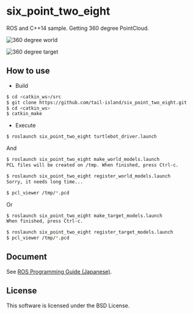 # six_point_two_eight

ROS and C++14 sample. Getting 360 degree PointCloud.

![360 degree world](https://tail-island.github.io/six_point_two_eight/src/images/world_model.png)

![360 degree target](https://tail-island.github.io/six_point_two_eight/src/images/target_model.png)

## How to use

* Build

```bash
$ cd <catkin_ws>/src
$ git clone https://github.com/tail-island/six_point_two_eight.git
$ cd <catkin_ws>
$ catkin_make
```

* Execute

```bash
$ roslaunch six_point_two_eight turtlebot_driver.launch
```

And

```bash
$ roslaunch six_point_two_eight make_world_models.launch
PCL files will be created on /tmp. When finished, press Ctrl-c.

$ roslaunch six_point_two_eight register_world_models.launch
Sorry, it needs long time...

$ pcl_viewer /tmp/*.pcd
```

Or

```bash
$ roslaunch six_point_two_eight make_target_models.launch
When finished, press Ctrl-c.

$ roslaunch six_point_two_eight register_target_models.launch
$ pcl_viewer /tmp/*.pcd
```

## Document

See [ROS Programming Guide (Japanese)](https://tail-island.github.io/six_point_two_eight/).

## License

This software is licensed under the BSD License.
